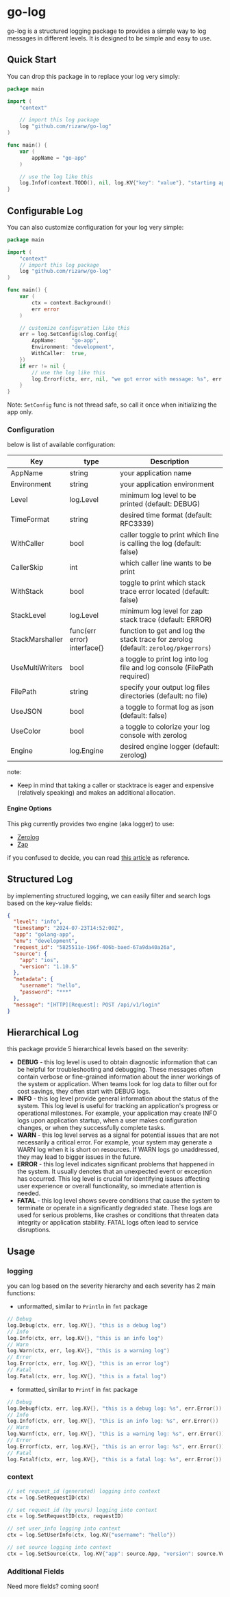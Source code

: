 # go-log

go-log is a structured logging package to provides a simple way to log messages in different levels.
It is designed to be simple and easy to use.

## Quick Start

You can drop this package in to replace your log very simply:

```go
package main

import (
	"context"

	// import this log package
	log "github.com/rizanw/go-log"
)

func main() {
	var (
		appName = "go-app"
	)

	// use the log like this
	log.Infof(context.TODO(), nil, log.KV{"key": "value"}, "starting app %s", appName)
}
```

## Configurable Log

You can also customize configuration for your log very simple:

```go
package main

import (
	"context"
	// import this log package
	log "github.com/rizanw/go-log"
)

func main() {
	var (
		ctx = context.Background()
		err error
	)

	// customize configuration like this
	err = log.SetConfig(&log.Config{
		AppName:     "go-app",
		Environment: "development",
		WithCaller:  true,
	})
	if err != nil {
		// use the log like this
		log.Errorf(ctx, err, nil, "we got error with message: %s", err.Error())
	}
}

```

Note: `SetConfig` func is not thread safe, so call it once when initializing the app only.

### Configuration

below is list of available configuration:

| Key             | type                        | Description                                                                        |
|-----------------|-----------------------------|------------------------------------------------------------------------------------|
| AppName         | string                      | your application name                                                              |
| Environment     | string                      | your application environment                                                       |
| Level           | log.Level                   | minimum log level to be printed (default: DEBUG)                                   |
| TimeFormat      | string                      | desired time format (default: RFC3339)                                             |
| WithCaller      | bool                        | caller toggle to print which line is calling the log (default: false)              |
| CallerSkip      | int                         | which caller line wants to be print                                                |
| WithStack       | bool                        | toggle to print which stack trace error located (default: false)                   |
| StackLevel      | log.Level                   | minimum log level for zap stack trace (default: ERROR)                             |
| StackMarshaller | func(err error) interface{} | function to get and log the stack trace for zerolog (default: `zerolog/pkgerrors`) |
| UseMultiWriters | bool                        | a toggle to print log into log file and log console (FilePath required)            |
| FilePath        | string                      | specify your output log files directories (default: no file)                       |
| UseJSON         | bool                        | a toggle to format log as json (default: false)                                    |
| UseColor        | bool                        | a toggle to colorize your log console with zerolog                                 |
| Engine          | log.Engine                  | desired engine logger (default: zerolog)                                           |                      

note:

- Keep in mind that taking a caller or stacktrace is eager and expensive (relatively speaking) and makes an additional
  allocation.

#### Engine Options

This pkg currently provides two engine (aka logger) to use:

- [Zerolog](https://github.com/rs/zerolog)
- [Zap](https://github.com/uber-go/zap)

if you confused to decide, you can
read [this article](https://betterstack.com/community/guides/logging/best-golang-logging-libraries/) as reference.

## Structured Log

by implementing structured logging, we can easily filter and search logs based on the key-value fields:

```json
{
  "level": "info",
  "timestamp": "2024-07-23T14:52:00Z",
  "app": "golang-app",
  "env": "development",
  "request_id": "5825511e-196f-406b-baed-67a9da40a26a",
  "source": {
    "app": "ios",
    "version": "1.10.5"
  },
  "metadata": {
    "username": "hello",
    "password": "***"
  },
  "message": "[HTTP][Request]: POST /api/v1/login"
}
```

## Hierarchical Log

this package provide 5 hierarchical levels based on the severity:

- **DEBUG** - this log level is used to obtain diagnostic information that can be helpful for troubleshooting and
  debugging. These messages often contain verbose or fine-grained information about the inner workings of the system or
  application. When teams look for log data to filter out for cost savings, they often start with DEBUG logs.
- **INFO** - this log level provide general information about the status of the system. This log level is useful for
  tracking an
  application's progress or operational milestones. For example, your application may create INFO logs upon application
  startup, when a user makes configuration changes, or when they successfully complete tasks.
- **WARN** - this log level serves as a signal for potential issues that are not necessarily a critical error. For
  example, your system may generate a WARN log when it is short on resources. If WARN logs go unaddressed, they may lead
  to bigger issues in the future.
- **ERROR** - this log level indicates significant problems that happened in the system. It usually denotes that an
  unexpected event or exception has occurred. This log level is crucial for identifying issues affecting user experience
  or overall functionality, so immediate attention is needed.
- **FATAL** - this log level shows severe conditions that cause the system to terminate or operate in a significantly
  degraded state. These logs are used for serious problems, like crashes or conditions that threaten data integrity or
  application stability. FATAL logs often lead to service disruptions.

## Usage

### logging

you can log based on the severity hierarchy and each severity has 2 main functions:

- unformatted, similar to `Println` in `fmt` package

```go
// Debug
log.Debug(ctx, err, log.KV{}, "this is a debug log")
// Info
log.Info(ctx, err, log.KV{}, "this is an info log")
// Warn
log.Warn(ctx, err, log.KV{}, "this is a warning log")
// Error
log.Error(ctx, err, log.KV{}, "this is an error log")
// Fatal
log.Fatal(ctx, err, log.KV{}, "this is a fatal log")
```

- formatted, similar to `Printf` in `fmt` package

```go
// Debug
log.Debugf(ctx, err, log.KV{}, "this is a debug log: %s", err.Error())
// Info
log.Infof(ctx, err, log.KV{}, "this is an info log: %s", err.Error())
// Warn
log.Warnf(ctx, err, log.KV{}, "this is a warning log: %s", err.Error())
// Error
log.Errorf(ctx, err, log.KV{}, "this is an error log: %s", err.Error())
// Fatal
log.Fatalf(ctx, err, log.KV{}, "this is a fatal log: %s", err.Error())
```

### context

```go
// set request_id (generated) logging into context
ctx = log.SetRequestID(ctx)

// set request_id (by yours) logging into context
ctx = log.SetRequestID(ctx, requestID)
```

```go
// set user_info logging into context
ctx = log.SetUserInfo(ctx, log.KV{"username": "hello"})
```

```go
// set source logging into context
ctx = log.SetSource(ctx, log.KV{"app": source.App, "version": source.Version})
```

### Additional Fields

Need more fields? coming soon!
